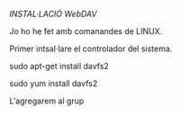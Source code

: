 *INSTAL·LACIÓ WebDAV* 


Jo ho he fet amb comanandes de LINUX.



Primer intsal·lare el controlador del sistema. 

sudo apt-get install davfs2

sudo yum install davfs2

L'agregarem al grup 
